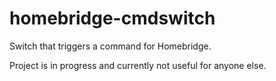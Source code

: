 # homebridge-cmdswitch
Switch that triggers a command for Homebridge.

Project is in progress and currently not useful for anyone else.
